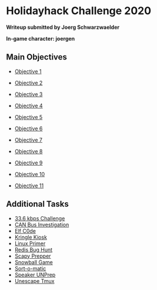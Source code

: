 # Holidayhack Challenge 2020
**Writeup submitted by Joerg Schwarzwaelder**

**In-game character: joergen**

## Main Objectives

 - [Objective
   1](https://github.com/joergschwarzwaelder/hhc2020/tree/master/Objective-1)
   
-   [Objective
   2](https://github.com/joergschwarzwaelder/hhc2020/tree/master/Objective-2)
 -  [Objective
   3](https://github.com/joergschwarzwaelder/hhc2020/tree/master/Objective-3)
  - [Objective
   4](https://github.com/joergschwarzwaelder/hhc2020/tree/master/Objective-4)
  - [Objective
   5](https://github.com/joergschwarzwaelder/hhc2020/tree/master/Objective-5)
  - [Objective
   6](https://github.com/joergschwarzwaelder/hhc2020/tree/master/Objective-6)
  - [Objective
   7](https://github.com/joergschwarzwaelder/hhc2020/tree/master/Objective-7)
  - [Objective
   8](https://github.com/joergschwarzwaelder/hhc2020/tree/master/Objective-8)
  - [Objective
   9](https://github.com/joergschwarzwaelder/hhc2020/tree/master/Objective-9)
  - [Objective
   10](https://github.com/joergschwarzwaelder/hhc2020/tree/master/Objective-10)
  - [Objective
   11](https://github.com/joergschwarzwaelder/hhc2020/tree/master/Objective-11)

## Additional Tasks

 - [33.6 kbps
   Challenge](https://github.com/joergschwarzwaelder/hhc2020/blob/master/Additional/33.6%20kbps%20challenge.md)
  - [CAN Bus
   Investigation](https://github.com/joergschwarzwaelder/hhc2020/blob/master/Additional/CAN%20Bus%20Investigation.md)
  - [Elf
   C0de](https://github.com/joergschwarzwaelder/hhc2020/blob/master/Additional/Elf%20C0de.md)
  - [Kringle
   Kiosk](https://github.com/joergschwarzwaelder/hhc2020/blob/master/Additional/Kringle%20Kiosk.md)
  - [Linux
   Primer](https://github.com/joergschwarzwaelder/hhc2020/blob/master/Additional/Linux%20Primer.md)
  - [Redis Bug
   Hunt](https://github.com/joergschwarzwaelder/hhc2020/blob/master/Additional/Redis%20Bug%20Hunt.md)
  - [Scapy
   Prepper](https://github.com/joergschwarzwaelder/hhc2020/blob/master/Additional/Scapy%20Prepper.md)
  - [Snowball
   Game](https://github.com/joergschwarzwaelder/hhc2020/blob/master/Additional/Snowball%20Game.md)
  - [Sort-o-matic](https://github.com/joergschwarzwaelder/hhc2020/blob/master/Additional/Sort-o-matic.md)
  - [Speaker
   UNPrep](https://github.com/joergschwarzwaelder/hhc2020/blob/master/Additional/Speaker%20UNPrep.md)
  - [Unescape
   Tmux](https://github.com/joergschwarzwaelder/hhc2020/blob/master/Additional/Unescape%20Tmux.md)

<!--stackedit_data:
eyJoaXN0b3J5IjpbOTMwMjI4ODExLDE0Mjk0ODUzNzVdfQ==
-->
